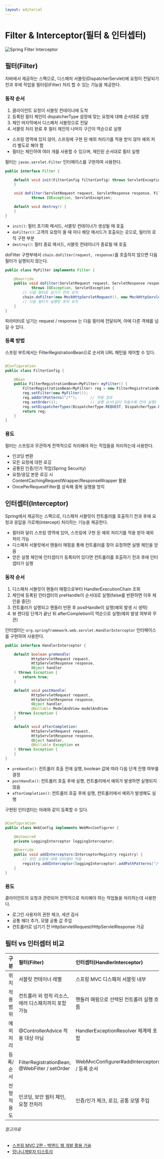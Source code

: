 ```yaml
---
layout: editorial
---
```


# Filter & Interceptor(필터 & 인터셉터)

![Spring Filter Interceptor](image/spring-filter-interceptor.png)

## 필터(Filter)

자바에서 제공하는 스펙으로, 디스패처 서블릿(DispatcherServlet)에 요청이 전달되기 전과 후에 작업을 필터링(Filter) 처리 할 수 있는 기능을 제공한다.

### 동작 순서

1. 클라이언트 요청이 서블릿 컨테이너에 도착
2. 등록된 필터 체인이 dispatcherType 설정에 맞는 요청에 대해 순서대로 실행
3. 체인 마지막에서 디스패처 서블릿으로 전달
4. 서블릿 처리 완료 후 필터 체인의 나머지 구간이 역순으로 실행

- 스프링 영역에 있지 않아, 스프링에 구현 된 예외 처리기를 적용 받지 않아 예외 처리 별도로 해야 함
- 필터는 체인하여 여러 개를 사용할 수 있으며, 체인된 순서대로 필터 실행

필터는 `javax.servlet.Filter` 인터페이스를 구현하여 사용한다.

```java
public interface Filter {

    default void init(FilterConfig filterConfig) throws ServletException {
    }

    void doFilter(ServletRequest request, ServletResponse response, FilterChain chain)
            throws IOException, ServletException;

    default void destroy() {
    }
}
```

- `init()`: 필터 초기화 메서드, 서블릿 컨테이너가 생성될 때 호출
- `doFilter()`: 고객의 요청이 올 때 마다 해당 메서드가 호출되는 곳으로, 필터의 로직 구현 부분
- `destroy()`: 필터 종료 메서드, 서블릿 컨테이너가 종료될 때 호출

doFilter 구현부에서 `chain.doFilter(request, response)`를 호출하지 않으면 다음 필터가 실행되지 않는다.

```java
public class MyFilter implements Filter {

    @Override
    public void doFilter(ServletRequest request, ServletResponse response, FilterChain chain)
            throws IOException, ServletException {
        // 다음 필터로 넘기기 전의 로직
        chain.doFilter(new MockHttpServletRequest(), new MockHttpServletResponse());
        // 다음 필터가 실행된 후의 로직
    }
}
```

파라미터로 넘기는 request / response 는 다음 필터에 전달되며, 아예 다른 객체를 넘길 수 있다.

### 등록 방법

스프링 부트에서는 FilterRegistrationBean으로 순서와 URL 패턴을 제어할 수 있다.

```java

@Configuration
public class FilterConfig {

    @Bean
    public FilterRegistrationBean<MyFilter> myFilter() {
        FilterRegistrationBean<MyFilter> reg = new FilterRegistrationBean<>();
        reg.setFilter(new MyFilter());
        reg.addUrlPatterns("/*");      // 적용 경로
        reg.setOrder(1);               // 실행 순서(값이 작을수록 먼저 실행)
        reg.setDispatcherTypes(DispatcherType.REQUEST, DispatcherType.ERROR);
        return reg;
    }
}
```

### 용도

필터는 스프링과 무관하게 전역적으로 처리해야 하는 작업들을 처리하는데 사용한다.

- 인코딩 변환
- 모든 요청에 대한 로깅
- 공통된 인증/인가 작업(Spring Security)
- 요청/응답 본문 로깅 시 ContentCachingRequestWrapper/ResponseWrapper 활용
- OncePerRequestFilter를 상속해 중복 실행을 방지

## 인터셉터(Interceptor)

Spring에서 제공하는 스펙으로, 디스패처 서블릿이 컨트롤러를 호출하기 전과 후에 요청과 응답을 가로채(intercept) 처리하는 기능을 제공한다.

- 필터와 달리 스프링 영역에 있어, 스프링에 구현 된 예외 처리기를 적용 받아 예외 처리 가능
- 디스패처 서블릿에서 핸들러 매핑을 통해 컨트롤러를 찾아 요청하면 실행 체인을 얻음
- 얻은 실행 체인에 인터셉터가 등록되어 있다면 컨트롤러를 호출하기 전과 후에 인터셉터가 실행

### 동작 순서

1. 디스패처 서블릿이 핸들러 매핑으로부터 HandlerExecutionChain 조회
2. 체인에 등록된 인터셉터의 preHandle이 순서대로 실행(false를 반환하면 이후 체인을 중단)
3. 컨트롤러가 실행되고 핸들러 반환 후 postHandle이 실행(예외 발생 시 생략)
4. 뷰 렌더링 단계가 끝난 뒤 afterCompletion이 역순으로 실행(예외 발생 여부와 무관)

인터셉터는 `org.springframework.web.servlet.HandlerInterceptor` 인터페이스를 구현하여 사용한다.

```java
public interface HandlerInterceptor {

    default boolean preHandle(
            HttpServletRequest request,
            HttpServletResponse response,
            Object handler
    ) throws Exception {
        return true;
    }

    default void postHandle(
            HttpServletRequest request,
            HttpServletResponse response,
            Object handler,
            @Nullable ModelAndView modelAndView
    ) throws Exception {
    }

    default void afterCompletion(
            HttpServletRequest request,
            HttpServletResponse response,
            Object handler,
            @Nullable Exception ex
    ) throws Exception {
    }
}
```

- `preHandle()`: 컨트롤러 호출 전에 실행, boolean 값에 따라 다음 단계 진행 여부를 결정
- `postHandle()`: 컨트롤러 호출 후에 실행, 컨트롤러에서 예외가 발생하면 실행되지 않음
- `afterCompletion()`: 컨트롤러 호출 후에 실행, 컨트롤러에서 예외가 발생해도 실행

구현된 인터셉터는 아래와 같이 등록할 수 있다.

```java

@Configuration
public class WebConfig implements WebMvcConfigurer {

    @Autowired
    private LoggingInterceptor loggingInterceptor;

    @Override
    public void addInterceptors(InterceptorRegistry registry) {
        // 모든 요청에 대해 인터셉터 적용
        registry.addInterceptor(loggingInterceptor).addPathPatterns("/**");
    }
}
```

### 용도

클라이언트의 요청과 관련되어 전역적으로 처리해야 하는 작업들을 처리하는데 사용한다.

- 로그인 사용자의 권한 체크, 세션 검사
- 공통 헤더 추가, 모델 공통 값 주입
- 컨트롤러로 넘기기 전 HttpServletRequest/HttpServletResponse 가공

## 필터 vs 인터셉터 비교

|   구분   | 필터(Filter)                                    | 인터셉터(HandlerInterceptor)                 |
|:------:|:----------------------------------------------|:-----------------------------------------|
|   위치   | 서블릿 컨테이너 레벨                                   | 스프링 MVC 디스패처 서블릿 내부                      |
| 적용 범위  | 컨트롤러 외 정적 리소스, 에러 디스패치까지 포함 가능                | 핸들러 매핑으로 선택된 컨트롤러 실행 흐름                  |
| 예외 처리  | @ControllerAdvice 적용 대상 아님                    | HandlerExceptionResolver 체계에 포함          |
| 등록/순서  | FilterRegistrationBean, @WebFilter / setOrder | WebMvcConfigurer#addInterceptors / 등록 순서 |
| 전형적 용도 | 인코딩, 보안 필터 체인, 요청 전처리                         | 인증/인가 체크, 로깅, 공통 모델 주입                   |

###### 참고자료

- [스프링 MVC 2편 - 백엔드 웹 개발 활용 기술](https://www.inflearn.com/course/스프링-mvc-2)
- [망나니개발자 티스토리](https://mangkyu.tistory.com/173)
